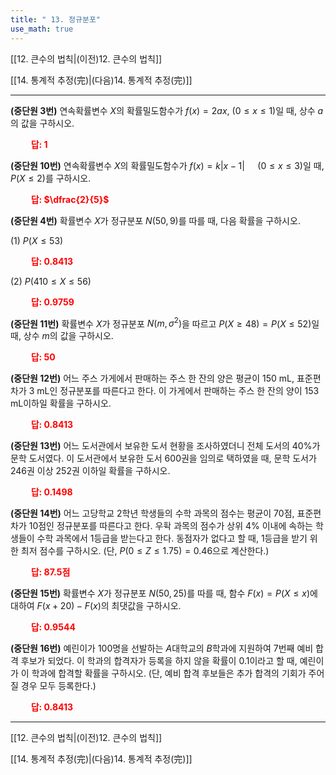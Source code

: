 ```yaml
---
title: " 13. 정규분포"
use_math: true
---
```

[[12. 큰수의 법칙|(이전)12. 큰수의 법칙]] 

[[14. 통계적 추정(完)|(다음)14. 통계적 추정(完)]]

***

**(중단원 3번)** 연속확률변수 $X$의 확률밀도함수가 $f(x)=2ax$, $(0\le x\le 1)$일 때, 상수 $a$의 값을 구하시오.

**<span style="color: red;">$\qquad$답: $1$</span>**

**(중단원 10번)** 연속확률변수 $X$의 확률밀도함수가 $f(x)=k\lvert x-1\rvert\quad$ $(0\le x\le 3)$일 때, $P(X\le2)$를 구하시오.

**<span style="color: red;">$\qquad$답: $\dfrac{2}{5}$</span>**

**(중단원 4번)** 확률변수 $X$가 정규분포 $N(50, 9)$를 따를 때, 다음 확률을 구하시오.

(1) $P(X\le 53)$

**<span style="color: red;">$\qquad$답: $0.8413$</span>**

(2) $P(410\le X\le56)$

**<span style="color: red;">$\qquad$답: $0.9759$</span>**

**(중단원 11번)** 확률변수 $X$가 정규분포 $N(m, \sigma^2)$을 따르고 $P(X\ge48)=P(X\le52)$일 때, 상수 $m$의 값을 구하시오.

**<span style="color: red;">$\qquad$답: $50$</span>**

**(중단원 12번)** 어느 주스 가게에서 판매하는 주스 한 잔의 양은 평균이 150 mL, 표준편차가 3 mL인 정규분포를 따른다고 한다. 이 가게에서 판매하는 주스 한 잔의 양이 153 mL이하일 확률을 구하시오.

**<span style="color: red;">$\qquad$답: $0.8413$</span>**

**(중단원 13번)** 어느 도서관에서 보유한 도서 현황을 조사하였더니 전체 도서의 $40\%$가 문학 도서였다. 이 도서관에서 보유한 도서 600권을 임의로 택하였을 때, 문학 도서가 246권 이상 252권 이하일 확률을 구하시오. 

**<span style="color: red;">$\qquad$답: $0.1498$</span>**

**(중단원 14번)** 어느 고당학교 2학년 학생들의 수학 과목의 점수는 평균이 70점, 표준편차가 10점인 정규분포를 따른다고 한다. 우ᄒᆉᆨ 과목의 점수가 상위 $4\%$ 이내에 속하는 학생들이 수학 과목에서 1등급을 받는다고 한다. 동점자가 없다고 할 때, 1등급을 받기 위한 최저 점수를 구하시오. (단, $P(0\le Z\le 1.75)=0.46$으로 계산한다.)

**<span style="color: red;">$\qquad$답: $87.5$점</span>**

**(중단원 15번)** 확률변수 $X$가 정규분포 $N(50, 25)$를 따를 때, 함수 $F(x)=P(X\le x)$에 대하여 $F(x+20)-F(x)$의 최댓값을 구하시오.

**<span style="color: red;">$\qquad$답: $0.9544$</span>**

**(중단원 16번)** 예린이가 100명을 선발하는 $A$대학교의 $B$학과에 지원하여 7번째 예비 합격 후보가 되었다. 이 학과의 합격자가 등록을 하지 않을 확률이 0.1이라고 할 때, 예린이가 이 학과에 합격할 확률을 구하시오. (단, 예비 합격 후보들은 추가 합격의 기회가 주어질 경우 모두 등록한다.)

**<span style="color: red;">$\qquad$답: $0.8413$</span>**



***
[[12. 큰수의 법칙|(이전)12. 큰수의 법칙]] 

[[14. 통계적 추정(完)|(다음)14. 통계적 추정(完)]]
